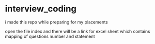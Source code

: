 # interview_coding
i made this repo while preparing for my placements

open the file index
and there will be a link for excel sheet
which contains mapping of questions  number and statement
